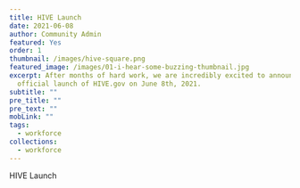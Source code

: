 ```yaml
---
title: HIVE Launch
date: 2021-06-08
author: Community Admin
featured: Yes
order: 1
thumbnail: /images/hive-square.png
featured_image: /images/01-i-hear-some-buzzing-thumbnail.jpg
excerpt: After months of hard work, we are incredibly excited to announce the
  official launch of HIVE.gov on June 8th, 2021.
subtitle: ""
pre_title: ""
pre_text: ""
mobLink: ""
tags:
  - workforce
collections:
  - workforce
---
```

HIVE Launch